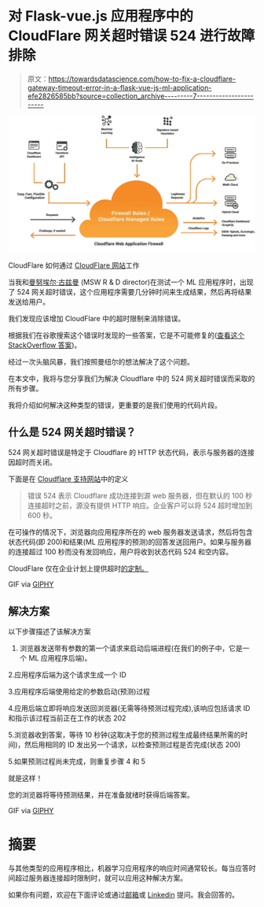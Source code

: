 # 对 Flask-vue.js 应用程序中的 CloudFlare 网关超时错误 524 进行故障排除

> 原文：<https://towardsdatascience.com/how-to-fix-a-cloudflare-gateway-timeout-error-in-a-flask-vue-js-ml-application-efe2826585bb?source=collection_archive---------7----------------------->

![](img/08a01e6b9048b66ebdb5f41fb0f0fae4.png)

CloudFlare 如何通过 [CloudFlare 网站](https://www.cloudflare.com/ru-ru/waf/)工作

当我和[曼努埃尔·古兹曼](https://www.linkedin.com/in/manuelguzmandao/) (MSW R & D director)在测试一个 ML 应用程序时，出现了 524 网关超时错误，这个应用程序需要几分钟时间来生成结果，然后再将结果发送给用户。

我们发现应该增加 CloudFlare 中的超时限制来消除错误。

根据我们在谷歌搜索这个错误时发现的一些答案，它是不可能修复的([查看这个 StackOverflow 答案](https://stackoverflow.com/questions/38536167/is-it-possible-to-increase-cloudflare-time-out))。

经过一次头脑风暴，我们按照曼纽尔的想法解决了这个问题。

在本文中，我将与您分享我们为解决 Cloudflare 中的 524 网关超时错误而采取的所有步骤。

我将介绍如何解决这种类型的错误，更重要的是我们使用的代码片段。

## 什么是 524 网关超时错误？

524 网关超时错误是特定于 Cloudflare 的 HTTP 状态代码，表示与服务器的连接因超时而关闭。

下面是在 [Cloudflare 支持网站](https://support.cloudflare.com/hc/en-us/articles/115003011431-Troubleshooting-Cloudflare-5XX-errors)中的定义

> 错误 524 表示 Cloudflare 成功连接到源 web 服务器，但在默认的 100 秒连接超时之前，源没有提供 HTTP 响应。企业客户可以将 524 超时增加到 600 秒。

在可操作的情况下，浏览器向应用程序所在的 web 服务器发送请求，然后将包含状态代码(即 200)和结果(ML 应用程序的预测)的回答发送回用户。如果与服务器的连接超过 100 秒而没有发回响应，用户将收到状态代码 524 和空内容。

CloudFlare 仅在企业计划上提供超时[的定制。](https://www.cloudflare.com/fr-fr/enterprise/)

GIF via [GIPHY](https://media.giphy.com/media/14SAx6S02Io1ThOlOY/giphy.gif)

## 解决方案

以下步骤描述了该解决方案

1.  浏览器发送带有参数的第一个请求来启动后端进程(在我们的例子中，它是一个 ML 应用程序后端)。

2.应用程序后端为这个请求生成一个 ID

3.应用程序后端使用给定的参数启动(预测)过程

4.应用后端立即将响应发送回浏览器(无需等待预测过程完成),该响应包括请求 ID 和指示该过程当前正在工作的状态 202

5.浏览器收到答案，等待 10 秒钟(这取决于您的预测过程生成最终结果所需的时间)，然后用相同的 ID 发出另一个请求，以检查预测过程是否完成(状态 200)

5.如果预测过程尚未完成，则重复步骤 4 和 5

就是这样！

您的浏览器将等待预测结果，并在准备就绪时获得后端答案。

GIF via [GIPHY](https://media.giphy.com/media/4NnTap3gOhhlik1YEw/giphy.gif)

# 摘要

与其他类型的应用程序相比，机器学习应用程序的响应时间通常较长。每当应答时间超过服务器连接超时限制时，就可以应用这种解决方案。

如果你有问题，欢迎在下面评论或通过[邮箱](http://maha.amami@mysciencework.com)或 [Linkedin](https://www.linkedin.com/in/maha-amami-phd-088b42b2/) 提问。我会回答的。